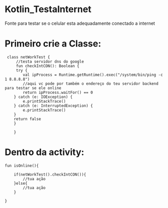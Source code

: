 # Kotlin_TestaInternet
Fonte para testar se o celular esta adequadamente conectado a internet



# Primeiro crie a Classe:

     class netWorkTest {
         //testa servidor dns do google
         fun checkIntCON(): Boolean {
         try {
            val ipProcess = Runtime.getRuntime().exec("/system/bin/ping -c 1 8.8.8.8")
            //aqui vc pode por também o endereço do teu servidor backend para testar se ele online
            return ipProcess.waitFor() == 0
        } catch (e: IOException) {
            e.printStackTrace()
        } catch (e: InterruptedException) {
            e.printStackTrace()
        }
        return false
        } 

        }


# Dentro da activity:

    fun isOnline(){

        if(netWorkTest().checkIntCON()){
            //tua ação
        }else{
            //tua ação
        }

    }
